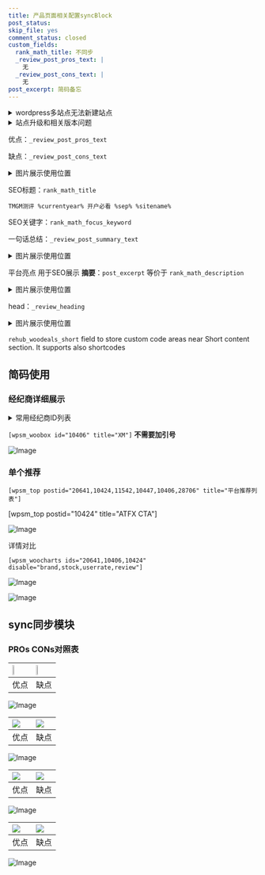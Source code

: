 ```yaml
---
title: 产品页面相关配置syncBlock
post_status: 
skip_file: yes
comment_status: closed
custom_fields:
  rank_math_title: 不同步
  _review_post_pros_text: |
    无
  _review_post_cons_text: |
    无
post_excerpt: 简码备忘
---
```

<details><summary>wordpress多站点无法新建站点</summary>

<li>和报错需要清理cookies一样的原因</li>
<li>wp-config.php里面<code>define( 'SUBDOMAIN_INSTALL', false );//子域名安装</code></li>
<li>新建子站点是用<code>define( 'SUBDOMAIN_INSTALL', true);//子域名安装</code> 完成以后，改成<code>false</code></li>
</details>

<details><summary>站点升级和相关版本问题</summary>

<p>wordpress：5.9.9
woocommerce：7.5.1
出现问题的地方：主题选项里面>><strong>Product layout >>compact style</strong></p>
<p>如何出现没有用过的字段 导致无法保存。先导出配置 然后进行修改，后面再次恢复即可。</p>
<p>出现部分字段无法显示时，需要返回默认布局后，对产品进行保存就好了。</p>
<p></p>
</details>

优点：`_review_post_pros_text`

缺点：`_review_post_cons_text`

<details><summary>图片展示使用位置</summary>

<img src="https://prod-files-secure.s3.us-west-2.amazonaws.com/39ed1227-6d7d-4570-be36-9ccd4a2c4241/f51d3d83-55d4-4bdf-9604-f37ec77ab556/Untitled.png?X-Amz-Algorithm=AWS4-HMAC-SHA256&X-Amz-Content-Sha256=UNSIGNED-PAYLOAD&X-Amz-Credential=ASIAZI2LB4665ZJPHERM%2F20250924%2Fus-west-2%2Fs3%2Faws4_request&X-Amz-Date=20250924T045522Z&X-Amz-Expires=3600&X-Amz-Security-Token=IQoJb3JpZ2luX2VjEM3%2F%2F%2F%2F%2F%2F%2F%2F%2F%2FwEaCXVzLXdlc3QtMiJHMEUCIQCsw2lG8U3vrlDgiRIx4RLO1ElSXu6FFLo0PZlrkjHGUgIgLCNVAMB1jEl9WmGkx%2BtDpIRTMr43j2sqYNRtIEFFXXUq%2FwMIVhAAGgw2Mzc0MjMxODM4MDUiDCKluctrtDI4nhgYeircAy4%2Bsla5ZKdV4AnFsSznWc6kn%2F%2B9XsnxPiComB%2FaPaQYBOv%2Bmgp5BygOFUppE%2BijSF2MyJz6i0om3WT5JWn6JoM1X4aPGIAA0F%2BTtSJAJ9cKP1F68aRK4SxQNYSP4Xa93hlRoSlaGbauHvo9Ljse%2FvryRHFNesoxtcfnQZ1aS29KcIgAcsrzZ2DDMdtg%2BxFxT11OH8hl20s986gZ4hRs8uj6w6Mhe29IIteFfH4Z9r204srLFMBJvlC8SGmkNe9hdDE3OubpqEfMMrMwc8%2FqP%2BBlq6UDN7tI7l4YFO49DoCpa6ZXfp4Wgdo%2FBMxx2gfFqJ0PJu%2FAljSMkW1d3l3HwE27kmy3plkUCpEcMdsGQ2E5lGt3IqpjiS3DFKorlsgrIhFR%2FdWSNjGilhaZ8I7X7N3Qe2TrVvrg35QvrvHKvFwovficPyM7ars3HN%2BIicigxOgrzUFjACvxjiZ6V3FCw%2BZ1pa9Tw%2Fptas3%2FMK%2Fs91dXg2%2BUk8mJCZroNwzmFOZbLfrZPJly5GOLVQSvgBFSFWaqnEg0lS7NKeqzs4tK0KL06FISRcqx5EK4X8AvCeHION1vBToIWZQHiPRu4EENm67NHlJ8ytiNVxw%2BZuW8hhTnMyxDxwGXYXNtrOu%2FMMnqzcYGOqUB6g%2Bzk71pRTG1CA1oFd%2B8ClGWD%2Fr9BItCDw0vwI2TDaBc%2F5kP9UAnG%2FUepZfgZIHLK3UK4SAd%2Fm2IAwxQWoItJiszjdNPpSMV78I1Ww4V%2FG5%2BDuoqrGwxUVrqQZLQmWFRf36CkB%2BKFYe3BDRmlsm935U4sjBZtRTBamEp72tKsTnMTHqLiaEbrMeLo9ahs9mBYo6aTnuVvfu46d%2F%2FvuCQudvRODfP&X-Amz-Signature=46eb4e8d6c985828d4bfdd43c38c045d5cc6bed04546ec4e166daaa49be56f67&X-Amz-SignedHeaders=host&x-amz-checksum-mode=ENABLED&x-id=GetObject" alt="Image">
</details>

SEO标题：`rank_math_title`

`TMGM测评 %currentyear% 开户必看 %sep% %sitename%`

SEO关键字：`rank_math_focus_keyword`

一句话总结：`_review_post_summary_text`

<details><summary>图片展示使用位置</summary>

<img src="https://prod-files-secure.s3.us-west-2.amazonaws.com/39ed1227-6d7d-4570-be36-9ccd4a2c4241/4b96a922-296c-4f4e-8630-d1c870cbce01/Untitled.png?X-Amz-Algorithm=AWS4-HMAC-SHA256&X-Amz-Content-Sha256=UNSIGNED-PAYLOAD&X-Amz-Credential=ASIAZI2LB4666WUF5AXV%2F20250924%2Fus-west-2%2Fs3%2Faws4_request&X-Amz-Date=20250924T045522Z&X-Amz-Expires=3600&X-Amz-Security-Token=IQoJb3JpZ2luX2VjEM3%2F%2F%2F%2F%2F%2F%2F%2F%2F%2FwEaCXVzLXdlc3QtMiJHMEUCIQDDDPbfnnXMd7XWAcdEQmSHf43slQxxvf1CWjLaTHmuNAIgYvbxcGE0UIuEWfEBkMHuFHvj9qFi01b91hwQ%2B%2FL1s5Aq%2FwMIVhAAGgw2Mzc0MjMxODM4MDUiDOQhyHUBXnKwo6AcgircA0trTLcf%2BGoVGUj39MVN2qWrwpNhuhgKep0PGLy2XRRnBGSCyphNFkD%2BbZBQJNvtqp4YJVtnUPLmd6kiGJsEOPhMx0PeadLzC%2FPp48Cyj%2BImi2m18Fs6bmqfXc0W5%2FXRumfZEIzLDRUolqhEE3qx9rtjJx46a%2BMXQXa2jVTaTAkKwK2%2FWs1j0T2OOYUfJCcRIYgruvpTYsVH5aVUfu6Q1ZIqdi%2B322Nd0tHoR%2BRmYpKtUhF%2BprMNwpsH933lC5VYEbv%2FiR%2FooL7L9wf92S9ymfv5klTLl0jARYGjiSDPgODz6DT2nEeE7lInCEmjaCf5clEl6RnUUnt5Q5EjleDxODbC5Hxa9Pc4E7%2FQeNlOl6fXRES8zWxFsBgq8GVlWwBbU%2BRf2jFGFWrYsRHD4ASF01Vp2GhDE7fj70Unq%2Bn8t1Zv6J28jfoxAWScaI98A%2BWfUDyoQZM%2FSeby8yNlMjZn75txEFgZ16gf8YDjsGz0%2FE839RZYB%2FFab3F5nX0t5RsaC9YwbqlKKhTCgjfzMA266ESK1%2Bdcglwi2A1%2FfhLeNHc73Mq4SMKgq01GLXeM29ZWcTaa2WJLLENPdyfI04U1qG6xse62div8%2FT4a%2BlmecjeIz8MBq1%2Btm4ivXyhnMJ%2FqzcYGOqUB20MuZJzcoFnamro0jf3Fl%2B8Mk07RcI6%2BAB0TAjzUReqpJQRpBI4x8tMHQR69Fybf9%2Ftulqxkc5ZAuKhaO6Emef5BRQVgusn%2FEpxEJeaiO68Gt%2FJflaKHXwVBs%2F0gnE6IvXshSa%2BD6rZ96CAaQ0ek2FSXLVHMShdtTF8zfPvmW3b9bsmKtYSqORXxoBqoomUXN3gbU15iB9FVs5Ak6jrCpnshZtEG&X-Amz-Signature=74576374de6a2e2843fea9c25a635a71b4b1f359e5bb221e982070b874418c3a&X-Amz-SignedHeaders=host&x-amz-checksum-mode=ENABLED&x-id=GetObject" alt="Image">
</details>

平台亮点 用于SEO展示 **摘要**：`post_excerpt`  等价于 `rank_math_description`

<details><summary>图片展示使用位置</summary>

<img src="https://prod-files-secure.s3.us-west-2.amazonaws.com/39ed1227-6d7d-4570-be36-9ccd4a2c4241/1ee11f63-b60a-4dfe-a7a7-d58ff23b5d88/Untitled.png?X-Amz-Algorithm=AWS4-HMAC-SHA256&X-Amz-Content-Sha256=UNSIGNED-PAYLOAD&X-Amz-Credential=ASIAZI2LB466WMETER7C%2F20250924%2Fus-west-2%2Fs3%2Faws4_request&X-Amz-Date=20250924T045522Z&X-Amz-Expires=3600&X-Amz-Security-Token=IQoJb3JpZ2luX2VjEM3%2F%2F%2F%2F%2F%2F%2F%2F%2F%2FwEaCXVzLXdlc3QtMiJGMEQCICPKy7k0JopJKfAZ2hmCMJvIMLBprzR1dYRbwtSHGXy6AiAM5aaP%2FH8KFei0NQaR0xUTyRnzqkUi3yYaIJ540tyccyr%2FAwhWEAAaDDYzNzQyMzE4MzgwNSIMWSoAMGgmIjoXAHCoKtwDS6oO5dS4mx94%2B7vd2BtFXSOaZ5UtcHih1BNxqHBttDM8QnWNMcLcv7eh2EvJXZzL%2BPVYL7%2FcDhfQIz21QwPGQMBrZOFta5V%2Bg5UT%2F3cZoDceM5K0EvD07XYN9BkdCIegJfg4m15TNyEsF3%2BP5SKQcRD6WnZaHbDx610LdMnd80ObLeWHTfIKAir5vPzy9bsfr6hDUOLy%2Fd1mhL5QNKcnfg91tTzy0TNV0t%2FLmSd26tDS242romkyi%2BIN5JMk%2FNIX1iSsUFGNqoRXCHNENdDvinPVdnEECBwchc%2FrX15fbNl3yOcNomKqS0htg10FSZGrkBejN8scbM0AJ0WXCtwuyqvb1FAn3QgXjbqopcycerjKbNGFz63EZwDNFHv3itDZlchsjTiOcL0Tc1cC49IgP8w7PH6eIKEbydHvL58HYeJ7u1lcJ9kadkcF2PHZFN9ePOnZrWrU7dq60ClNM9R8mUphul0mbWwc%2B0o7c7GMiw9PxZW05zKLDRx9FBu7%2FlVH%2FGPVE9VKddONOmXYbDc4ouzipysRq2Iy%2FZYUs%2BPCkqEC68%2FcmmT9KceH7hY204TkNNkR7sVcajgyguYMhehc0MnqDx2VGsfTH%2FBMRdHEanW2AhbHvXrTws9TjVswperNxgY6pgFmSzYP7UG5AUX6q1gKlscXYcGbzBOZ1SD6LLJfu%2BVQsUWf76YQ1sGN6D6x24HVIrlw%2Bvdj6PvpW3xDTVOPYpdC4yOmVPx759zvJgkQOewzGh5V1K3VSmeqzMRgOk7aBsyVIwuWDKUDJrTHM4dFA95hLVXdYLs5T%2Bb8okXE0ZYyjF6NeLO2%2BH8zIp%2BIXglycP%2BoTHveph7ZMY%2BVQ7s93crv%2F5nGPrfz&X-Amz-Signature=cc0e0325b559e878396ccbd45411ec8e13f080d053aa4ac489841db6da58e68a&X-Amz-SignedHeaders=host&x-amz-checksum-mode=ENABLED&x-id=GetObject" alt="Image">
<img src="https://prod-files-secure.s3.us-west-2.amazonaws.com/39ed1227-6d7d-4570-be36-9ccd4a2c4241/ad4118b5-78d8-4fbe-801e-3b29b5d99c01/Untitled.png?X-Amz-Algorithm=AWS4-HMAC-SHA256&X-Amz-Content-Sha256=UNSIGNED-PAYLOAD&X-Amz-Credential=ASIAZI2LB466WMETER7C%2F20250924%2Fus-west-2%2Fs3%2Faws4_request&X-Amz-Date=20250924T045522Z&X-Amz-Expires=3600&X-Amz-Security-Token=IQoJb3JpZ2luX2VjEM3%2F%2F%2F%2F%2F%2F%2F%2F%2F%2FwEaCXVzLXdlc3QtMiJGMEQCICPKy7k0JopJKfAZ2hmCMJvIMLBprzR1dYRbwtSHGXy6AiAM5aaP%2FH8KFei0NQaR0xUTyRnzqkUi3yYaIJ540tyccyr%2FAwhWEAAaDDYzNzQyMzE4MzgwNSIMWSoAMGgmIjoXAHCoKtwDS6oO5dS4mx94%2B7vd2BtFXSOaZ5UtcHih1BNxqHBttDM8QnWNMcLcv7eh2EvJXZzL%2BPVYL7%2FcDhfQIz21QwPGQMBrZOFta5V%2Bg5UT%2F3cZoDceM5K0EvD07XYN9BkdCIegJfg4m15TNyEsF3%2BP5SKQcRD6WnZaHbDx610LdMnd80ObLeWHTfIKAir5vPzy9bsfr6hDUOLy%2Fd1mhL5QNKcnfg91tTzy0TNV0t%2FLmSd26tDS242romkyi%2BIN5JMk%2FNIX1iSsUFGNqoRXCHNENdDvinPVdnEECBwchc%2FrX15fbNl3yOcNomKqS0htg10FSZGrkBejN8scbM0AJ0WXCtwuyqvb1FAn3QgXjbqopcycerjKbNGFz63EZwDNFHv3itDZlchsjTiOcL0Tc1cC49IgP8w7PH6eIKEbydHvL58HYeJ7u1lcJ9kadkcF2PHZFN9ePOnZrWrU7dq60ClNM9R8mUphul0mbWwc%2B0o7c7GMiw9PxZW05zKLDRx9FBu7%2FlVH%2FGPVE9VKddONOmXYbDc4ouzipysRq2Iy%2FZYUs%2BPCkqEC68%2FcmmT9KceH7hY204TkNNkR7sVcajgyguYMhehc0MnqDx2VGsfTH%2FBMRdHEanW2AhbHvXrTws9TjVswperNxgY6pgFmSzYP7UG5AUX6q1gKlscXYcGbzBOZ1SD6LLJfu%2BVQsUWf76YQ1sGN6D6x24HVIrlw%2Bvdj6PvpW3xDTVOPYpdC4yOmVPx759zvJgkQOewzGh5V1K3VSmeqzMRgOk7aBsyVIwuWDKUDJrTHM4dFA95hLVXdYLs5T%2Bb8okXE0ZYyjF6NeLO2%2BH8zIp%2BIXglycP%2BoTHveph7ZMY%2BVQ7s93crv%2F5nGPrfz&X-Amz-Signature=d111521f6e5eda2de2a424e2a18b83ec37f30d4b4023ec60d6e055dc5857be61&X-Amz-SignedHeaders=host&x-amz-checksum-mode=ENABLED&x-id=GetObject" alt="Image">
<img src="https://prod-files-secure.s3.us-west-2.amazonaws.com/39ed1227-6d7d-4570-be36-9ccd4a2c4241/a38cf7c9-a79c-4b64-9e94-13589fe0758b/Untitled.png?X-Amz-Algorithm=AWS4-HMAC-SHA256&X-Amz-Content-Sha256=UNSIGNED-PAYLOAD&X-Amz-Credential=ASIAZI2LB466WMETER7C%2F20250924%2Fus-west-2%2Fs3%2Faws4_request&X-Amz-Date=20250924T045522Z&X-Amz-Expires=3600&X-Amz-Security-Token=IQoJb3JpZ2luX2VjEM3%2F%2F%2F%2F%2F%2F%2F%2F%2F%2FwEaCXVzLXdlc3QtMiJGMEQCICPKy7k0JopJKfAZ2hmCMJvIMLBprzR1dYRbwtSHGXy6AiAM5aaP%2FH8KFei0NQaR0xUTyRnzqkUi3yYaIJ540tyccyr%2FAwhWEAAaDDYzNzQyMzE4MzgwNSIMWSoAMGgmIjoXAHCoKtwDS6oO5dS4mx94%2B7vd2BtFXSOaZ5UtcHih1BNxqHBttDM8QnWNMcLcv7eh2EvJXZzL%2BPVYL7%2FcDhfQIz21QwPGQMBrZOFta5V%2Bg5UT%2F3cZoDceM5K0EvD07XYN9BkdCIegJfg4m15TNyEsF3%2BP5SKQcRD6WnZaHbDx610LdMnd80ObLeWHTfIKAir5vPzy9bsfr6hDUOLy%2Fd1mhL5QNKcnfg91tTzy0TNV0t%2FLmSd26tDS242romkyi%2BIN5JMk%2FNIX1iSsUFGNqoRXCHNENdDvinPVdnEECBwchc%2FrX15fbNl3yOcNomKqS0htg10FSZGrkBejN8scbM0AJ0WXCtwuyqvb1FAn3QgXjbqopcycerjKbNGFz63EZwDNFHv3itDZlchsjTiOcL0Tc1cC49IgP8w7PH6eIKEbydHvL58HYeJ7u1lcJ9kadkcF2PHZFN9ePOnZrWrU7dq60ClNM9R8mUphul0mbWwc%2B0o7c7GMiw9PxZW05zKLDRx9FBu7%2FlVH%2FGPVE9VKddONOmXYbDc4ouzipysRq2Iy%2FZYUs%2BPCkqEC68%2FcmmT9KceH7hY204TkNNkR7sVcajgyguYMhehc0MnqDx2VGsfTH%2FBMRdHEanW2AhbHvXrTws9TjVswperNxgY6pgFmSzYP7UG5AUX6q1gKlscXYcGbzBOZ1SD6LLJfu%2BVQsUWf76YQ1sGN6D6x24HVIrlw%2Bvdj6PvpW3xDTVOPYpdC4yOmVPx759zvJgkQOewzGh5V1K3VSmeqzMRgOk7aBsyVIwuWDKUDJrTHM4dFA95hLVXdYLs5T%2Bb8okXE0ZYyjF6NeLO2%2BH8zIp%2BIXglycP%2BoTHveph7ZMY%2BVQ7s93crv%2F5nGPrfz&X-Amz-Signature=367a0840faee8abc6fda14ed245673ceaa136b05c62af391d4cd4b7135f64786&X-Amz-SignedHeaders=host&x-amz-checksum-mode=ENABLED&x-id=GetObject" alt="Image">
<img src="https://prod-files-secure.s3.us-west-2.amazonaws.com/39ed1227-6d7d-4570-be36-9ccd4a2c4241/7da6fc1e-d2ac-42ae-8c75-cb5749aa18f6/Untitled.png?X-Amz-Algorithm=AWS4-HMAC-SHA256&X-Amz-Content-Sha256=UNSIGNED-PAYLOAD&X-Amz-Credential=ASIAZI2LB466WMETER7C%2F20250924%2Fus-west-2%2Fs3%2Faws4_request&X-Amz-Date=20250924T045522Z&X-Amz-Expires=3600&X-Amz-Security-Token=IQoJb3JpZ2luX2VjEM3%2F%2F%2F%2F%2F%2F%2F%2F%2F%2FwEaCXVzLXdlc3QtMiJGMEQCICPKy7k0JopJKfAZ2hmCMJvIMLBprzR1dYRbwtSHGXy6AiAM5aaP%2FH8KFei0NQaR0xUTyRnzqkUi3yYaIJ540tyccyr%2FAwhWEAAaDDYzNzQyMzE4MzgwNSIMWSoAMGgmIjoXAHCoKtwDS6oO5dS4mx94%2B7vd2BtFXSOaZ5UtcHih1BNxqHBttDM8QnWNMcLcv7eh2EvJXZzL%2BPVYL7%2FcDhfQIz21QwPGQMBrZOFta5V%2Bg5UT%2F3cZoDceM5K0EvD07XYN9BkdCIegJfg4m15TNyEsF3%2BP5SKQcRD6WnZaHbDx610LdMnd80ObLeWHTfIKAir5vPzy9bsfr6hDUOLy%2Fd1mhL5QNKcnfg91tTzy0TNV0t%2FLmSd26tDS242romkyi%2BIN5JMk%2FNIX1iSsUFGNqoRXCHNENdDvinPVdnEECBwchc%2FrX15fbNl3yOcNomKqS0htg10FSZGrkBejN8scbM0AJ0WXCtwuyqvb1FAn3QgXjbqopcycerjKbNGFz63EZwDNFHv3itDZlchsjTiOcL0Tc1cC49IgP8w7PH6eIKEbydHvL58HYeJ7u1lcJ9kadkcF2PHZFN9ePOnZrWrU7dq60ClNM9R8mUphul0mbWwc%2B0o7c7GMiw9PxZW05zKLDRx9FBu7%2FlVH%2FGPVE9VKddONOmXYbDc4ouzipysRq2Iy%2FZYUs%2BPCkqEC68%2FcmmT9KceH7hY204TkNNkR7sVcajgyguYMhehc0MnqDx2VGsfTH%2FBMRdHEanW2AhbHvXrTws9TjVswperNxgY6pgFmSzYP7UG5AUX6q1gKlscXYcGbzBOZ1SD6LLJfu%2BVQsUWf76YQ1sGN6D6x24HVIrlw%2Bvdj6PvpW3xDTVOPYpdC4yOmVPx759zvJgkQOewzGh5V1K3VSmeqzMRgOk7aBsyVIwuWDKUDJrTHM4dFA95hLVXdYLs5T%2Bb8okXE0ZYyjF6NeLO2%2BH8zIp%2BIXglycP%2BoTHveph7ZMY%2BVQ7s93crv%2F5nGPrfz&X-Amz-Signature=126772be0c48014168d7924334c28f0785c61ab74c7cb0255ad40d9b33e5b9a5&X-Amz-SignedHeaders=host&x-amz-checksum-mode=ENABLED&x-id=GetObject" alt="Image">
<img src="https://prod-files-secure.s3.us-west-2.amazonaws.com/39ed1227-6d7d-4570-be36-9ccd4a2c4241/7e97f40a-eaee-47f5-b2f9-475f96808fa7/Untitled.png?X-Amz-Algorithm=AWS4-HMAC-SHA256&X-Amz-Content-Sha256=UNSIGNED-PAYLOAD&X-Amz-Credential=ASIAZI2LB466WMETER7C%2F20250924%2Fus-west-2%2Fs3%2Faws4_request&X-Amz-Date=20250924T045522Z&X-Amz-Expires=3600&X-Amz-Security-Token=IQoJb3JpZ2luX2VjEM3%2F%2F%2F%2F%2F%2F%2F%2F%2F%2FwEaCXVzLXdlc3QtMiJGMEQCICPKy7k0JopJKfAZ2hmCMJvIMLBprzR1dYRbwtSHGXy6AiAM5aaP%2FH8KFei0NQaR0xUTyRnzqkUi3yYaIJ540tyccyr%2FAwhWEAAaDDYzNzQyMzE4MzgwNSIMWSoAMGgmIjoXAHCoKtwDS6oO5dS4mx94%2B7vd2BtFXSOaZ5UtcHih1BNxqHBttDM8QnWNMcLcv7eh2EvJXZzL%2BPVYL7%2FcDhfQIz21QwPGQMBrZOFta5V%2Bg5UT%2F3cZoDceM5K0EvD07XYN9BkdCIegJfg4m15TNyEsF3%2BP5SKQcRD6WnZaHbDx610LdMnd80ObLeWHTfIKAir5vPzy9bsfr6hDUOLy%2Fd1mhL5QNKcnfg91tTzy0TNV0t%2FLmSd26tDS242romkyi%2BIN5JMk%2FNIX1iSsUFGNqoRXCHNENdDvinPVdnEECBwchc%2FrX15fbNl3yOcNomKqS0htg10FSZGrkBejN8scbM0AJ0WXCtwuyqvb1FAn3QgXjbqopcycerjKbNGFz63EZwDNFHv3itDZlchsjTiOcL0Tc1cC49IgP8w7PH6eIKEbydHvL58HYeJ7u1lcJ9kadkcF2PHZFN9ePOnZrWrU7dq60ClNM9R8mUphul0mbWwc%2B0o7c7GMiw9PxZW05zKLDRx9FBu7%2FlVH%2FGPVE9VKddONOmXYbDc4ouzipysRq2Iy%2FZYUs%2BPCkqEC68%2FcmmT9KceH7hY204TkNNkR7sVcajgyguYMhehc0MnqDx2VGsfTH%2FBMRdHEanW2AhbHvXrTws9TjVswperNxgY6pgFmSzYP7UG5AUX6q1gKlscXYcGbzBOZ1SD6LLJfu%2BVQsUWf76YQ1sGN6D6x24HVIrlw%2Bvdj6PvpW3xDTVOPYpdC4yOmVPx759zvJgkQOewzGh5V1K3VSmeqzMRgOk7aBsyVIwuWDKUDJrTHM4dFA95hLVXdYLs5T%2Bb8okXE0ZYyjF6NeLO2%2BH8zIp%2BIXglycP%2BoTHveph7ZMY%2BVQ7s93crv%2F5nGPrfz&X-Amz-Signature=6ccd82486e0e8082eda5ebcdadf9472e3f54e07f92bc84217902142c920dc696&X-Amz-SignedHeaders=host&x-amz-checksum-mode=ENABLED&x-id=GetObject" alt="Image">
</details>

head：`_review_heading`

<details><summary>图片展示使用位置</summary>

<img src="https://prod-files-secure.s3.us-west-2.amazonaws.com/39ed1227-6d7d-4570-be36-9ccd4a2c4241/3a4650ad-9887-415c-889a-edd51fa54f27/Untitled.png?X-Amz-Algorithm=AWS4-HMAC-SHA256&X-Amz-Content-Sha256=UNSIGNED-PAYLOAD&X-Amz-Credential=ASIAZI2LB466457BDJH2%2F20250924%2Fus-west-2%2Fs3%2Faws4_request&X-Amz-Date=20250924T045523Z&X-Amz-Expires=3600&X-Amz-Security-Token=IQoJb3JpZ2luX2VjEM3%2F%2F%2F%2F%2F%2F%2F%2F%2F%2FwEaCXVzLXdlc3QtMiJGMEQCIAUOSapkJTrYomHHzDRQoiV%2BxmIa%2F3Yq0tKQJPB45qSGAiB58GdOdtI1dlbvYKuVT4T%2Fn0SGkkqkFiUVqNYligPT8Sr%2FAwhWEAAaDDYzNzQyMzE4MzgwNSIMP8uV%2BM0QYsd3otKcKtwDse7B3cCvoaDuM8EVVgdU07TviaDsLrwh93SekNZZYlTspR65CimLDPu%2FyMO3x9KMThL7Nbh5xTqADzDhO%2BnegL2FCuv8qEu0JM2YmXzbqg8Hz5N5IYL4Rd9d4sfevwfVgNSFHzKgqRbE6u97xwZMg1%2FM%2BjqzakRm41%2Fs1Lpiv3v3do0PAHZWz6t2fyKfkZU0iqkDQgyfQ%2FJT7zdsbieNWYtYo%2FEoB4OB4rVRuYB6270RMsV58ZlIzrA1u3UxRs7%2BWladzekud%2FaBsNZG69pbyak9reS%2FxfzMGjBLofXK0HLH77kEtthZAqv2S74Q1P8FjI1IeTgFWhFiqNsgvfTfExPxLfDSDdK9bKVUJlsoCK1llhiuFQrab3TYwnV4YRF9lNjU7KGrl%2BC9eC4jO%2F8ntE7faFmaojrAK8IFinEyftPAdW7DhBmMbVk9nKCo%2Bkac03Q%2FCCqq9Jws9p8cD9Zp6GsPMclQo4SNLqQD2Aj%2FkgyZ00X0TuI7wqPnKpWFRFgyZ8c%2BFVx%2Bhbkm1XA0NXU7qvOC%2FtpTwpfaa8uGW4LBR2ugxfQSI41dhG98pF7Mg4jyM8SAkPYzaDw5%2FIZi5ZaKBA0Zr8OgJNUlncwAeXNIwhisO8vTWnDLv4g5NOwwperNxgY6pgGKNkbdkRyr%2F6aTsEVVTuMvunaZi5afS3dFp8a8chceBP%2Fc9nH%2F3ksGQX3RNF%2BEJx3g8AA%2F3%2FD9YGN5h5RKXFsEH1od6%2BVJ%2FA%2BXYXbkKPo7hnNketgbtuGjSSCIxg5vmEB8b7HzuhFkELD1A%2F3o6asUmuKUDE7eEI6MhAD5lJLhXdN%2FCyCaEFFOzUpM0UqhIfsDLP%2B6Pq3hwf7sbv3g45QIaTwtFS9c&X-Amz-Signature=75d20fe8dfe65a4938e669e7a22da4acd17ec6b19a902056ecdb3bb9331f33f9&X-Amz-SignedHeaders=host&x-amz-checksum-mode=ENABLED&x-id=GetObject" alt="Image">
</details>

`rehub_woodeals_short`	field to store custom code areas near Short content section. It supports also shortcodes



## 简码使用

### 经纪商详细展示

<details><summary>常用经纪商ID列表</summary>

<pre><code class="php">嘉盛 ===> 20641  [wpsm_woobox id="20641" title="嘉盛"]
易信easymarkets ===> 11542  [wpsm_woobox id="11542" title="易信easymarkets"]
ATFX外汇 ===> 10424  [wpsm_woobox id="10424" title="ATFX"]
XM ===> 10406  [wpsm_woobox id="10406" title="XM"]
TMGM ===> 29622  [wpsm_woobox id="29622" title="TMGM"]
HYCM ===> 10447  [wpsm_woobox id="10447" title="HYCM"]
fpmarkets澳福外汇 ===> 20639  [wpsm_woobox id="20639" title="fpmarkets澳福外汇"]</code></pre>
</details>

`[wpsm_woobox id="10406" title="XM"]` **不需要加引号**

![Image](https://prod-files-secure.s3.us-west-2.amazonaws.com/39ed1227-6d7d-4570-be36-9ccd4a2c4241/4f898f9d-0fa7-4e43-acd3-ac6bc7be575a/Untitled.png?X-Amz-Algorithm=AWS4-HMAC-SHA256&X-Amz-Content-Sha256=UNSIGNED-PAYLOAD&X-Amz-Credential=ASIAZI2LB466USPDX2L2%2F20250924%2Fus-west-2%2Fs3%2Faws4_request&X-Amz-Date=20250924T045520Z&X-Amz-Expires=3600&X-Amz-Security-Token=IQoJb3JpZ2luX2VjEM3%2F%2F%2F%2F%2F%2F%2F%2F%2F%2FwEaCXVzLXdlc3QtMiJHMEUCIQCLCh3cw75Qfo2kxM4Wpp5GQPMIxzsaXUax5a%2Bn6lr6ewIgSAnaQKpRnb%2BwzfM1wu9CJkoNdjeGPIzZ7FnndNWHoAsq%2FwMIVhAAGgw2Mzc0MjMxODM4MDUiDFLDv%2FgVwEj%2FJ9KGSircA3Yp1AsRWOR%2Fx%2B8AHmQr7WME7jle1J5RSK63kqurcurYUk5IBh%2FH7S3JIsibHsBblPXZAErVTy7ETt1xcRkBG0YzPbFCQ25n%2FgHjJ3zwSX015BMJFhpar9mtLE%2FCD1eJJ9jxdUiRkOJi2%2B%2FSyhMDTy6y9fujvpcWUedT%2BTS3mNE3jH8W%2B0O%2BIgazf%2Fa0qU0AVbSWRkFWZi9xYNeq5UqGblcTQhUFsK7uoHC1Jj%2FRdD69IcnLlvqu%2FsIiTGgHb4xJ4kQbjXTxpXbHr%2FFv81fml1iP4HNzkGEQuy4tRMQDFdwNanFsjU1N4M4Mv9Fvwm8xOlgL%2FDWY1Cqa6sJ7iSjdoCQvYJoME6fvaAsnyAo6hdJGvWsLhSjFGpbc5SZg%2FT89mvd5qB4vX10umccZNa8FuXY%2BxoGPDnSknhn149Ja%2FL9TSrOwwn0xaOjY5yvYAtgkrx6l8LZTSRjtz%2B%2FKA4aJ1EdYNd4AtSBritIZ8nEwbMj4GZwK5z9q99dEqefkbH3kwJ6KqSQ9Wiy2mLz6odOPlQXouFxWk83iAz%2F9YvbnXPqS5Hpp5JiGp9wbuuXNZRv6xSGilJJL0e7OxasijA1H9ldfnoRrWZnKtjlBFTeNQ9ZSexVWGjHWrjjKD3lfMKjqzcYGOqUBTIlq8vWpRt26JMNeAWxmGcTn7DxpbalBVBT5TBl6Atf0m%2F88qQst1tTu8f2FeB9RRHfMDmyDR4fwsNTSv6vmQqtBwA0cXGkPR8r0TI7g5CzYRrDYDxzUhoEhCF5NEi7MI9TGbBWRXowboKfh%2FfKmMNE5nDDfyaBSZmEEwek4w%2F90LWDvS7IxKtKiPJHdNWM87iInzraLQ2cXpRXEKA0g0HUIoRUE&X-Amz-Signature=d3383898ef4312fd7d3608594034fd89bea5cc1c852fc917832d3703485f915e&X-Amz-SignedHeaders=host&x-amz-checksum-mode=ENABLED&x-id=GetObject)

### 单个推荐
`[wpsm_top postid="20641,10424,11542,10447,10406,28706" title="平台推荐列表"]`

[wpsm_top postid="10424" title="ATFX CTA"]

![Image](https://prod-files-secure.s3.us-west-2.amazonaws.com/39ed1227-6d7d-4570-be36-9ccd4a2c4241/5ac620dc-51a8-48b6-b55d-91f47299193c/Untitled.png?X-Amz-Algorithm=AWS4-HMAC-SHA256&X-Amz-Content-Sha256=UNSIGNED-PAYLOAD&X-Amz-Credential=ASIAZI2LB466USPDX2L2%2F20250924%2Fus-west-2%2Fs3%2Faws4_request&X-Amz-Date=20250924T045520Z&X-Amz-Expires=3600&X-Amz-Security-Token=IQoJb3JpZ2luX2VjEM3%2F%2F%2F%2F%2F%2F%2F%2F%2F%2FwEaCXVzLXdlc3QtMiJHMEUCIQCLCh3cw75Qfo2kxM4Wpp5GQPMIxzsaXUax5a%2Bn6lr6ewIgSAnaQKpRnb%2BwzfM1wu9CJkoNdjeGPIzZ7FnndNWHoAsq%2FwMIVhAAGgw2Mzc0MjMxODM4MDUiDFLDv%2FgVwEj%2FJ9KGSircA3Yp1AsRWOR%2Fx%2B8AHmQr7WME7jle1J5RSK63kqurcurYUk5IBh%2FH7S3JIsibHsBblPXZAErVTy7ETt1xcRkBG0YzPbFCQ25n%2FgHjJ3zwSX015BMJFhpar9mtLE%2FCD1eJJ9jxdUiRkOJi2%2B%2FSyhMDTy6y9fujvpcWUedT%2BTS3mNE3jH8W%2B0O%2BIgazf%2Fa0qU0AVbSWRkFWZi9xYNeq5UqGblcTQhUFsK7uoHC1Jj%2FRdD69IcnLlvqu%2FsIiTGgHb4xJ4kQbjXTxpXbHr%2FFv81fml1iP4HNzkGEQuy4tRMQDFdwNanFsjU1N4M4Mv9Fvwm8xOlgL%2FDWY1Cqa6sJ7iSjdoCQvYJoME6fvaAsnyAo6hdJGvWsLhSjFGpbc5SZg%2FT89mvd5qB4vX10umccZNa8FuXY%2BxoGPDnSknhn149Ja%2FL9TSrOwwn0xaOjY5yvYAtgkrx6l8LZTSRjtz%2B%2FKA4aJ1EdYNd4AtSBritIZ8nEwbMj4GZwK5z9q99dEqefkbH3kwJ6KqSQ9Wiy2mLz6odOPlQXouFxWk83iAz%2F9YvbnXPqS5Hpp5JiGp9wbuuXNZRv6xSGilJJL0e7OxasijA1H9ldfnoRrWZnKtjlBFTeNQ9ZSexVWGjHWrjjKD3lfMKjqzcYGOqUBTIlq8vWpRt26JMNeAWxmGcTn7DxpbalBVBT5TBl6Atf0m%2F88qQst1tTu8f2FeB9RRHfMDmyDR4fwsNTSv6vmQqtBwA0cXGkPR8r0TI7g5CzYRrDYDxzUhoEhCF5NEi7MI9TGbBWRXowboKfh%2FfKmMNE5nDDfyaBSZmEEwek4w%2F90LWDvS7IxKtKiPJHdNWM87iInzraLQ2cXpRXEKA0g0HUIoRUE&X-Amz-Signature=dcdab67887b51206ed64875114a97654d74df7ab18f7dc4fb4e696db710eb260&X-Amz-SignedHeaders=host&x-amz-checksum-mode=ENABLED&x-id=GetObject)

详情对比

`[wpsm_woocharts ids="20641,10406,10424" disable="brand,stock,userrate,review"]`

![Image](https://prod-files-secure.s3.us-west-2.amazonaws.com/39ed1227-6d7d-4570-be36-9ccd4a2c4241/bf3ba45f-b9f3-4295-8aef-b4a495fd25f4/Untitled.png?X-Amz-Algorithm=AWS4-HMAC-SHA256&X-Amz-Content-Sha256=UNSIGNED-PAYLOAD&X-Amz-Credential=ASIAZI2LB466USPDX2L2%2F20250924%2Fus-west-2%2Fs3%2Faws4_request&X-Amz-Date=20250924T045520Z&X-Amz-Expires=3600&X-Amz-Security-Token=IQoJb3JpZ2luX2VjEM3%2F%2F%2F%2F%2F%2F%2F%2F%2F%2FwEaCXVzLXdlc3QtMiJHMEUCIQCLCh3cw75Qfo2kxM4Wpp5GQPMIxzsaXUax5a%2Bn6lr6ewIgSAnaQKpRnb%2BwzfM1wu9CJkoNdjeGPIzZ7FnndNWHoAsq%2FwMIVhAAGgw2Mzc0MjMxODM4MDUiDFLDv%2FgVwEj%2FJ9KGSircA3Yp1AsRWOR%2Fx%2B8AHmQr7WME7jle1J5RSK63kqurcurYUk5IBh%2FH7S3JIsibHsBblPXZAErVTy7ETt1xcRkBG0YzPbFCQ25n%2FgHjJ3zwSX015BMJFhpar9mtLE%2FCD1eJJ9jxdUiRkOJi2%2B%2FSyhMDTy6y9fujvpcWUedT%2BTS3mNE3jH8W%2B0O%2BIgazf%2Fa0qU0AVbSWRkFWZi9xYNeq5UqGblcTQhUFsK7uoHC1Jj%2FRdD69IcnLlvqu%2FsIiTGgHb4xJ4kQbjXTxpXbHr%2FFv81fml1iP4HNzkGEQuy4tRMQDFdwNanFsjU1N4M4Mv9Fvwm8xOlgL%2FDWY1Cqa6sJ7iSjdoCQvYJoME6fvaAsnyAo6hdJGvWsLhSjFGpbc5SZg%2FT89mvd5qB4vX10umccZNa8FuXY%2BxoGPDnSknhn149Ja%2FL9TSrOwwn0xaOjY5yvYAtgkrx6l8LZTSRjtz%2B%2FKA4aJ1EdYNd4AtSBritIZ8nEwbMj4GZwK5z9q99dEqefkbH3kwJ6KqSQ9Wiy2mLz6odOPlQXouFxWk83iAz%2F9YvbnXPqS5Hpp5JiGp9wbuuXNZRv6xSGilJJL0e7OxasijA1H9ldfnoRrWZnKtjlBFTeNQ9ZSexVWGjHWrjjKD3lfMKjqzcYGOqUBTIlq8vWpRt26JMNeAWxmGcTn7DxpbalBVBT5TBl6Atf0m%2F88qQst1tTu8f2FeB9RRHfMDmyDR4fwsNTSv6vmQqtBwA0cXGkPR8r0TI7g5CzYRrDYDxzUhoEhCF5NEi7MI9TGbBWRXowboKfh%2FfKmMNE5nDDfyaBSZmEEwek4w%2F90LWDvS7IxKtKiPJHdNWM87iInzraLQ2cXpRXEKA0g0HUIoRUE&X-Amz-Signature=14daa5363d7ef793dcdc9248dc1a44ecfa8b948578ed85fc03623b34638a5c28&X-Amz-SignedHeaders=host&x-amz-checksum-mode=ENABLED&x-id=GetObject)

![Image](https://prod-files-secure.s3.us-west-2.amazonaws.com/39ed1227-6d7d-4570-be36-9ccd4a2c4241/30bc56ef-f383-4b48-9768-2ebc9e436ec0/Untitled.png?X-Amz-Algorithm=AWS4-HMAC-SHA256&X-Amz-Content-Sha256=UNSIGNED-PAYLOAD&X-Amz-Credential=ASIAZI2LB466USPDX2L2%2F20250924%2Fus-west-2%2Fs3%2Faws4_request&X-Amz-Date=20250924T045520Z&X-Amz-Expires=3600&X-Amz-Security-Token=IQoJb3JpZ2luX2VjEM3%2F%2F%2F%2F%2F%2F%2F%2F%2F%2FwEaCXVzLXdlc3QtMiJHMEUCIQCLCh3cw75Qfo2kxM4Wpp5GQPMIxzsaXUax5a%2Bn6lr6ewIgSAnaQKpRnb%2BwzfM1wu9CJkoNdjeGPIzZ7FnndNWHoAsq%2FwMIVhAAGgw2Mzc0MjMxODM4MDUiDFLDv%2FgVwEj%2FJ9KGSircA3Yp1AsRWOR%2Fx%2B8AHmQr7WME7jle1J5RSK63kqurcurYUk5IBh%2FH7S3JIsibHsBblPXZAErVTy7ETt1xcRkBG0YzPbFCQ25n%2FgHjJ3zwSX015BMJFhpar9mtLE%2FCD1eJJ9jxdUiRkOJi2%2B%2FSyhMDTy6y9fujvpcWUedT%2BTS3mNE3jH8W%2B0O%2BIgazf%2Fa0qU0AVbSWRkFWZi9xYNeq5UqGblcTQhUFsK7uoHC1Jj%2FRdD69IcnLlvqu%2FsIiTGgHb4xJ4kQbjXTxpXbHr%2FFv81fml1iP4HNzkGEQuy4tRMQDFdwNanFsjU1N4M4Mv9Fvwm8xOlgL%2FDWY1Cqa6sJ7iSjdoCQvYJoME6fvaAsnyAo6hdJGvWsLhSjFGpbc5SZg%2FT89mvd5qB4vX10umccZNa8FuXY%2BxoGPDnSknhn149Ja%2FL9TSrOwwn0xaOjY5yvYAtgkrx6l8LZTSRjtz%2B%2FKA4aJ1EdYNd4AtSBritIZ8nEwbMj4GZwK5z9q99dEqefkbH3kwJ6KqSQ9Wiy2mLz6odOPlQXouFxWk83iAz%2F9YvbnXPqS5Hpp5JiGp9wbuuXNZRv6xSGilJJL0e7OxasijA1H9ldfnoRrWZnKtjlBFTeNQ9ZSexVWGjHWrjjKD3lfMKjqzcYGOqUBTIlq8vWpRt26JMNeAWxmGcTn7DxpbalBVBT5TBl6Atf0m%2F88qQst1tTu8f2FeB9RRHfMDmyDR4fwsNTSv6vmQqtBwA0cXGkPR8r0TI7g5CzYRrDYDxzUhoEhCF5NEi7MI9TGbBWRXowboKfh%2FfKmMNE5nDDfyaBSZmEEwek4w%2F90LWDvS7IxKtKiPJHdNWM87iInzraLQ2cXpRXEKA0g0HUIoRUE&X-Amz-Signature=cf12fd05f976365fbc2109598a852e454446a3bba0e87ccdb8047b80734b1dcd&X-Amz-SignedHeaders=host&x-amz-checksum-mode=ENABLED&x-id=GetObject)

## sync同步模块

### PROs CONs对照表

| <img src="https://cdn.ifttt.fun/gh/jarlin8/OSS@main/icons/customize/pros.svg" height="auto" width="37.3%"> | <img src="https://cdn.ifttt.fun/gh/jarlin8/OSS@main/icons/customize/cons.svg" height="auto" width="28.8%"> |
| :--- | :--- |
| 优点 | 缺点 |

![Image](https://prod-files-secure.s3.us-west-2.amazonaws.com/39ed1227-6d7d-4570-be36-9ccd4a2c4241/8742b755-dfb5-4004-9a5f-d6e561664bd8/Untitled.png?X-Amz-Algorithm=AWS4-HMAC-SHA256&X-Amz-Content-Sha256=UNSIGNED-PAYLOAD&X-Amz-Credential=ASIAZI2LB466USPDX2L2%2F20250924%2Fus-west-2%2Fs3%2Faws4_request&X-Amz-Date=20250924T045520Z&X-Amz-Expires=3600&X-Amz-Security-Token=IQoJb3JpZ2luX2VjEM3%2F%2F%2F%2F%2F%2F%2F%2F%2F%2FwEaCXVzLXdlc3QtMiJHMEUCIQCLCh3cw75Qfo2kxM4Wpp5GQPMIxzsaXUax5a%2Bn6lr6ewIgSAnaQKpRnb%2BwzfM1wu9CJkoNdjeGPIzZ7FnndNWHoAsq%2FwMIVhAAGgw2Mzc0MjMxODM4MDUiDFLDv%2FgVwEj%2FJ9KGSircA3Yp1AsRWOR%2Fx%2B8AHmQr7WME7jle1J5RSK63kqurcurYUk5IBh%2FH7S3JIsibHsBblPXZAErVTy7ETt1xcRkBG0YzPbFCQ25n%2FgHjJ3zwSX015BMJFhpar9mtLE%2FCD1eJJ9jxdUiRkOJi2%2B%2FSyhMDTy6y9fujvpcWUedT%2BTS3mNE3jH8W%2B0O%2BIgazf%2Fa0qU0AVbSWRkFWZi9xYNeq5UqGblcTQhUFsK7uoHC1Jj%2FRdD69IcnLlvqu%2FsIiTGgHb4xJ4kQbjXTxpXbHr%2FFv81fml1iP4HNzkGEQuy4tRMQDFdwNanFsjU1N4M4Mv9Fvwm8xOlgL%2FDWY1Cqa6sJ7iSjdoCQvYJoME6fvaAsnyAo6hdJGvWsLhSjFGpbc5SZg%2FT89mvd5qB4vX10umccZNa8FuXY%2BxoGPDnSknhn149Ja%2FL9TSrOwwn0xaOjY5yvYAtgkrx6l8LZTSRjtz%2B%2FKA4aJ1EdYNd4AtSBritIZ8nEwbMj4GZwK5z9q99dEqefkbH3kwJ6KqSQ9Wiy2mLz6odOPlQXouFxWk83iAz%2F9YvbnXPqS5Hpp5JiGp9wbuuXNZRv6xSGilJJL0e7OxasijA1H9ldfnoRrWZnKtjlBFTeNQ9ZSexVWGjHWrjjKD3lfMKjqzcYGOqUBTIlq8vWpRt26JMNeAWxmGcTn7DxpbalBVBT5TBl6Atf0m%2F88qQst1tTu8f2FeB9RRHfMDmyDR4fwsNTSv6vmQqtBwA0cXGkPR8r0TI7g5CzYRrDYDxzUhoEhCF5NEi7MI9TGbBWRXowboKfh%2FfKmMNE5nDDfyaBSZmEEwek4w%2F90LWDvS7IxKtKiPJHdNWM87iInzraLQ2cXpRXEKA0g0HUIoRUE&X-Amz-Signature=b8b6376de7c6b8f73ec69502aa819a20ce71f40fe3f77cbfcea3dc5058434a22&X-Amz-SignedHeaders=host&x-amz-checksum-mode=ENABLED&x-id=GetObject)

| <img src="https://cdn.ifttt.fun/gh/jarlin8/OSS@main/icons/customize/pros1.svg" height="auto"> | <img src="https://cdn.ifttt.fun/gh/jarlin8/OSS@main/icons/customize/cons1.svg" height="auto"> |
| :--- | :--- |
| 优点 | 缺点 |

![Image](https://prod-files-secure.s3.us-west-2.amazonaws.com/39ed1227-6d7d-4570-be36-9ccd4a2c4241/806358f8-c9c4-4e17-bb35-c6c76a5397a5/Untitled.png?X-Amz-Algorithm=AWS4-HMAC-SHA256&X-Amz-Content-Sha256=UNSIGNED-PAYLOAD&X-Amz-Credential=ASIAZI2LB466USPDX2L2%2F20250924%2Fus-west-2%2Fs3%2Faws4_request&X-Amz-Date=20250924T045520Z&X-Amz-Expires=3600&X-Amz-Security-Token=IQoJb3JpZ2luX2VjEM3%2F%2F%2F%2F%2F%2F%2F%2F%2F%2FwEaCXVzLXdlc3QtMiJHMEUCIQCLCh3cw75Qfo2kxM4Wpp5GQPMIxzsaXUax5a%2Bn6lr6ewIgSAnaQKpRnb%2BwzfM1wu9CJkoNdjeGPIzZ7FnndNWHoAsq%2FwMIVhAAGgw2Mzc0MjMxODM4MDUiDFLDv%2FgVwEj%2FJ9KGSircA3Yp1AsRWOR%2Fx%2B8AHmQr7WME7jle1J5RSK63kqurcurYUk5IBh%2FH7S3JIsibHsBblPXZAErVTy7ETt1xcRkBG0YzPbFCQ25n%2FgHjJ3zwSX015BMJFhpar9mtLE%2FCD1eJJ9jxdUiRkOJi2%2B%2FSyhMDTy6y9fujvpcWUedT%2BTS3mNE3jH8W%2B0O%2BIgazf%2Fa0qU0AVbSWRkFWZi9xYNeq5UqGblcTQhUFsK7uoHC1Jj%2FRdD69IcnLlvqu%2FsIiTGgHb4xJ4kQbjXTxpXbHr%2FFv81fml1iP4HNzkGEQuy4tRMQDFdwNanFsjU1N4M4Mv9Fvwm8xOlgL%2FDWY1Cqa6sJ7iSjdoCQvYJoME6fvaAsnyAo6hdJGvWsLhSjFGpbc5SZg%2FT89mvd5qB4vX10umccZNa8FuXY%2BxoGPDnSknhn149Ja%2FL9TSrOwwn0xaOjY5yvYAtgkrx6l8LZTSRjtz%2B%2FKA4aJ1EdYNd4AtSBritIZ8nEwbMj4GZwK5z9q99dEqefkbH3kwJ6KqSQ9Wiy2mLz6odOPlQXouFxWk83iAz%2F9YvbnXPqS5Hpp5JiGp9wbuuXNZRv6xSGilJJL0e7OxasijA1H9ldfnoRrWZnKtjlBFTeNQ9ZSexVWGjHWrjjKD3lfMKjqzcYGOqUBTIlq8vWpRt26JMNeAWxmGcTn7DxpbalBVBT5TBl6Atf0m%2F88qQst1tTu8f2FeB9RRHfMDmyDR4fwsNTSv6vmQqtBwA0cXGkPR8r0TI7g5CzYRrDYDxzUhoEhCF5NEi7MI9TGbBWRXowboKfh%2FfKmMNE5nDDfyaBSZmEEwek4w%2F90LWDvS7IxKtKiPJHdNWM87iInzraLQ2cXpRXEKA0g0HUIoRUE&X-Amz-Signature=1051c5aaea314850e5bf848fa501c9f5b787bf1d4292d3a21d95d7e1446e6869&X-Amz-SignedHeaders=host&x-amz-checksum-mode=ENABLED&x-id=GetObject)

| <img src="https://cdn.ifttt.fun/gh/jarlin8/OSS@main/icons/customize/pros2.svg" height="auto"> | <img src="https://cdn.ifttt.fun/gh/jarlin8/OSS@main/icons/customize/cons2.svg" height="auto"> |
| :--- | :--- |
| 优点 | 缺点 |

![Image](https://prod-files-secure.s3.us-west-2.amazonaws.com/39ed1227-6d7d-4570-be36-9ccd4a2c4241/a9245ec9-70dd-4005-b534-0d54315fc5f3/Untitled.png?X-Amz-Algorithm=AWS4-HMAC-SHA256&X-Amz-Content-Sha256=UNSIGNED-PAYLOAD&X-Amz-Credential=ASIAZI2LB466USPDX2L2%2F20250924%2Fus-west-2%2Fs3%2Faws4_request&X-Amz-Date=20250924T045520Z&X-Amz-Expires=3600&X-Amz-Security-Token=IQoJb3JpZ2luX2VjEM3%2F%2F%2F%2F%2F%2F%2F%2F%2F%2FwEaCXVzLXdlc3QtMiJHMEUCIQCLCh3cw75Qfo2kxM4Wpp5GQPMIxzsaXUax5a%2Bn6lr6ewIgSAnaQKpRnb%2BwzfM1wu9CJkoNdjeGPIzZ7FnndNWHoAsq%2FwMIVhAAGgw2Mzc0MjMxODM4MDUiDFLDv%2FgVwEj%2FJ9KGSircA3Yp1AsRWOR%2Fx%2B8AHmQr7WME7jle1J5RSK63kqurcurYUk5IBh%2FH7S3JIsibHsBblPXZAErVTy7ETt1xcRkBG0YzPbFCQ25n%2FgHjJ3zwSX015BMJFhpar9mtLE%2FCD1eJJ9jxdUiRkOJi2%2B%2FSyhMDTy6y9fujvpcWUedT%2BTS3mNE3jH8W%2B0O%2BIgazf%2Fa0qU0AVbSWRkFWZi9xYNeq5UqGblcTQhUFsK7uoHC1Jj%2FRdD69IcnLlvqu%2FsIiTGgHb4xJ4kQbjXTxpXbHr%2FFv81fml1iP4HNzkGEQuy4tRMQDFdwNanFsjU1N4M4Mv9Fvwm8xOlgL%2FDWY1Cqa6sJ7iSjdoCQvYJoME6fvaAsnyAo6hdJGvWsLhSjFGpbc5SZg%2FT89mvd5qB4vX10umccZNa8FuXY%2BxoGPDnSknhn149Ja%2FL9TSrOwwn0xaOjY5yvYAtgkrx6l8LZTSRjtz%2B%2FKA4aJ1EdYNd4AtSBritIZ8nEwbMj4GZwK5z9q99dEqefkbH3kwJ6KqSQ9Wiy2mLz6odOPlQXouFxWk83iAz%2F9YvbnXPqS5Hpp5JiGp9wbuuXNZRv6xSGilJJL0e7OxasijA1H9ldfnoRrWZnKtjlBFTeNQ9ZSexVWGjHWrjjKD3lfMKjqzcYGOqUBTIlq8vWpRt26JMNeAWxmGcTn7DxpbalBVBT5TBl6Atf0m%2F88qQst1tTu8f2FeB9RRHfMDmyDR4fwsNTSv6vmQqtBwA0cXGkPR8r0TI7g5CzYRrDYDxzUhoEhCF5NEi7MI9TGbBWRXowboKfh%2FfKmMNE5nDDfyaBSZmEEwek4w%2F90LWDvS7IxKtKiPJHdNWM87iInzraLQ2cXpRXEKA0g0HUIoRUE&X-Amz-Signature=df033eabceeb82e8fc4205389ce6ae243a2e311a24d8bbf048304822b2f05d04&X-Amz-SignedHeaders=host&x-amz-checksum-mode=ENABLED&x-id=GetObject)

| <img src="https://cdn.ifttt.fun/gh/jarlin8/OSS@main/icons/customize/pros3.svg" height="auto"> | <img src="https://cdn.ifttt.fun/gh/jarlin8/OSS@main/icons/customize/cons3.svg" height="auto"> |
| :--- | :--- |
| 优点 | 缺点 |

![Image](https://prod-files-secure.s3.us-west-2.amazonaws.com/39ed1227-6d7d-4570-be36-9ccd4a2c4241/e1e580a2-2e5c-4780-9ff4-19c318fc2284/Untitled.png?X-Amz-Algorithm=AWS4-HMAC-SHA256&X-Amz-Content-Sha256=UNSIGNED-PAYLOAD&X-Amz-Credential=ASIAZI2LB466USPDX2L2%2F20250924%2Fus-west-2%2Fs3%2Faws4_request&X-Amz-Date=20250924T045520Z&X-Amz-Expires=3600&X-Amz-Security-Token=IQoJb3JpZ2luX2VjEM3%2F%2F%2F%2F%2F%2F%2F%2F%2F%2FwEaCXVzLXdlc3QtMiJHMEUCIQCLCh3cw75Qfo2kxM4Wpp5GQPMIxzsaXUax5a%2Bn6lr6ewIgSAnaQKpRnb%2BwzfM1wu9CJkoNdjeGPIzZ7FnndNWHoAsq%2FwMIVhAAGgw2Mzc0MjMxODM4MDUiDFLDv%2FgVwEj%2FJ9KGSircA3Yp1AsRWOR%2Fx%2B8AHmQr7WME7jle1J5RSK63kqurcurYUk5IBh%2FH7S3JIsibHsBblPXZAErVTy7ETt1xcRkBG0YzPbFCQ25n%2FgHjJ3zwSX015BMJFhpar9mtLE%2FCD1eJJ9jxdUiRkOJi2%2B%2FSyhMDTy6y9fujvpcWUedT%2BTS3mNE3jH8W%2B0O%2BIgazf%2Fa0qU0AVbSWRkFWZi9xYNeq5UqGblcTQhUFsK7uoHC1Jj%2FRdD69IcnLlvqu%2FsIiTGgHb4xJ4kQbjXTxpXbHr%2FFv81fml1iP4HNzkGEQuy4tRMQDFdwNanFsjU1N4M4Mv9Fvwm8xOlgL%2FDWY1Cqa6sJ7iSjdoCQvYJoME6fvaAsnyAo6hdJGvWsLhSjFGpbc5SZg%2FT89mvd5qB4vX10umccZNa8FuXY%2BxoGPDnSknhn149Ja%2FL9TSrOwwn0xaOjY5yvYAtgkrx6l8LZTSRjtz%2B%2FKA4aJ1EdYNd4AtSBritIZ8nEwbMj4GZwK5z9q99dEqefkbH3kwJ6KqSQ9Wiy2mLz6odOPlQXouFxWk83iAz%2F9YvbnXPqS5Hpp5JiGp9wbuuXNZRv6xSGilJJL0e7OxasijA1H9ldfnoRrWZnKtjlBFTeNQ9ZSexVWGjHWrjjKD3lfMKjqzcYGOqUBTIlq8vWpRt26JMNeAWxmGcTn7DxpbalBVBT5TBl6Atf0m%2F88qQst1tTu8f2FeB9RRHfMDmyDR4fwsNTSv6vmQqtBwA0cXGkPR8r0TI7g5CzYRrDYDxzUhoEhCF5NEi7MI9TGbBWRXowboKfh%2FfKmMNE5nDDfyaBSZmEEwek4w%2F90LWDvS7IxKtKiPJHdNWM87iInzraLQ2cXpRXEKA0g0HUIoRUE&X-Amz-Signature=61a21bdfa16655b7c6b7674e575e691340f3700bb1ccda4d35d6ff0330ea1619&X-Amz-SignedHeaders=host&x-amz-checksum-mode=ENABLED&x-id=GetObject)